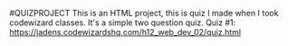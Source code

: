 #QUIZPROJECT
This is an HTML project, this is quiz I made when I took codewizard classes. It's a simple two question quiz.
Quiz #1: https://jadens.codewizardshq.com/h12_web_dev_02/quiz.html

